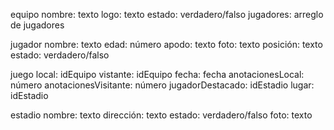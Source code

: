 equipo
    nombre: texto
    logo: texto
    estado: verdadero/falso
    jugadores: arreglo de jugadores

jugador
    nombre: texto
    edad: número
    apodo: texto
    foto: texto
    posición: texto
    estado: verdadero/falso
    
juego
    local: idEquipo
    vistante: idEquipo
    fecha: fecha
    anotacionesLocal: número
    anotacionesVisitante: número
    jugadorDestacado: idEstadio
    lugar: idEstadio

estadio
    nombre: texto
    dirección: texto
    estado: verdadero/falso
    foto: texto